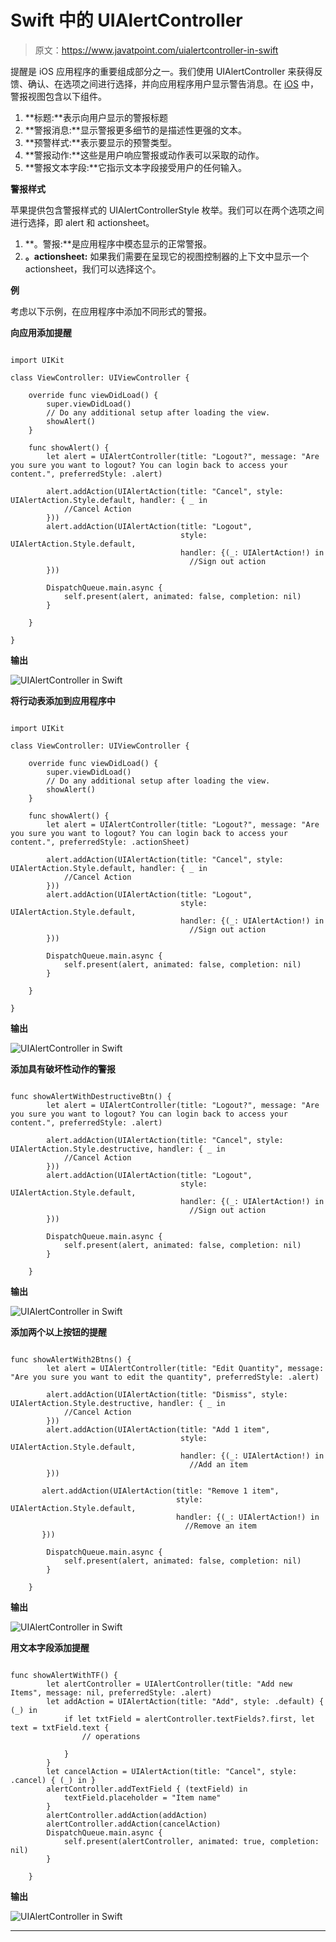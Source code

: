 # Swift 中的 UIAlertController

> 原文：<https://www.javatpoint.com/uialertcontroller-in-swift>

提醒是 iOS 应用程序的重要组成部分之一。我们使用 UIAlertController 来获得反馈、确认、在选项之间进行选择，并向应用程序用户显示警告消息。在 [iOS](https://www.javatpoint.com/ios-development-using-swift) 中，警报视图包含以下组件。

1.  **标题:**表示向用户显示的警报标题
2.  **警报消息:**显示警报更多细节的是描述性更强的文本。
3.  **预警样式:**表示要显示的预警类型。
4.  **警报动作:**这些是用户响应警报或动作表可以采取的动作。
5.  **警报文本字段:**它指示文本字段接受用户的任何输入。

**警报样式**

苹果提供包含警报样式的 UIAlertControllerStyle 枚举。我们可以在两个选项之间进行选择，即 alert 和 actionsheet。

1.  **。警报:**是应用程序中模态显示的正常警报。
2.  **。actionsheet:** 如果我们需要在呈现它的视图控制器的上下文中显示一个 actionsheet，我们可以选择这个。

**例**

考虑以下示例，在应用程序中添加不同形式的警报。

**向应用添加提醒**

```

import UIKit

class ViewController: UIViewController {

    override func viewDidLoad() {
        super.viewDidLoad()
        // Do any additional setup after loading the view.
        showAlert()
    }

    func showAlert() {
        let alert = UIAlertController(title: "Logout?", message: "Are you sure you want to logout? You can login back to access your content.", preferredStyle: .alert)

        alert.addAction(UIAlertAction(title: "Cancel", style: UIAlertAction.Style.default, handler: { _ in
            //Cancel Action
        }))
        alert.addAction(UIAlertAction(title: "Logout",
                                      style: UIAlertAction.Style.default,
                                      handler: {(_: UIAlertAction!) in
                                        //Sign out action
        }))

        DispatchQueue.main.async {
            self.present(alert, animated: false, completion: nil)
        }

    }

}

```

**输出**

![UIAlertController in Swift](img/634ab091ae9b6b868a2943f51c3e5c1a.png)

**将行动表添加到应用程序中**

```

import UIKit

class ViewController: UIViewController {

    override func viewDidLoad() {
        super.viewDidLoad()
        // Do any additional setup after loading the view.
        showAlert()
    }

    func showAlert() {
        let alert = UIAlertController(title: "Logout?", message: "Are you sure you want to logout? You can login back to access your content.", preferredStyle: .actionSheet)

        alert.addAction(UIAlertAction(title: "Cancel", style: UIAlertAction.Style.default, handler: { _ in
            //Cancel Action
        }))
        alert.addAction(UIAlertAction(title: "Logout",
                                      style: UIAlertAction.Style.default,
                                      handler: {(_: UIAlertAction!) in
                                        //Sign out action
        }))

        DispatchQueue.main.async {
            self.present(alert, animated: false, completion: nil)
        }

    }

}

```

**输出**

![UIAlertController in Swift](img/39174152b843c3788090727bbd6d2706.png)

**添加具有破坏性动作的警报**

```

func showAlertWithDestructiveBtn() {
        let alert = UIAlertController(title: "Logout?", message: "Are you sure you want to logout? You can login back to access your content.", preferredStyle: .alert)

        alert.addAction(UIAlertAction(title: "Cancel", style: UIAlertAction.Style.destructive, handler: { _ in
            //Cancel Action
        }))
        alert.addAction(UIAlertAction(title: "Logout",
                                      style: UIAlertAction.Style.default,
                                      handler: {(_: UIAlertAction!) in
                                        //Sign out action
        }))

        DispatchQueue.main.async {
            self.present(alert, animated: false, completion: nil)
        }

    }

```

**输出**

![UIAlertController in Swift](img/11831c445c3802d514aed4245c6cea4e.png)

**添加两个以上按钮的提醒**

```

func showAlertWith2Btns() {
        let alert = UIAlertController(title: "Edit Quantity", message: "Are you sure you want to edit the quantity", preferredStyle: .alert)

        alert.addAction(UIAlertAction(title: "Dismiss", style: UIAlertAction.Style.destructive, handler: { _ in
            //Cancel Action
        }))
        alert.addAction(UIAlertAction(title: "Add 1 item",
                                      style: UIAlertAction.Style.default,
                                      handler: {(_: UIAlertAction!) in
                                        //Add an item
        }))

       alert.addAction(UIAlertAction(title: "Remove 1 item",
                                     style: UIAlertAction.Style.default,
                                     handler: {(_: UIAlertAction!) in
                                       //Remove an item
       }))

        DispatchQueue.main.async {
            self.present(alert, animated: false, completion: nil)
        }

    }

```

**输出**

![UIAlertController in Swift](img/bc88e6d41649952b23fb3acfd7a746fe.png)

**用文本字段添加提醒**

```

func showAlertWithTF() {
        let alertController = UIAlertController(title: "Add new Items", message: nil, preferredStyle: .alert)
        let addAction = UIAlertAction(title: "Add", style: .default) { (_) in
            if let txtField = alertController.textFields?.first, let text = txtField.text {
                // operations

            }
        }
        let cancelAction = UIAlertAction(title: "Cancel", style: .cancel) { (_) in }
        alertController.addTextField { (textField) in
            textField.placeholder = "Item name"
        }
        alertController.addAction(addAction)
        alertController.addAction(cancelAction)
        DispatchQueue.main.async {
            self.present(alertController, animated: true, completion: nil)
        }

    }

```

**输出**

![UIAlertController in Swift](img/09f5718d1b96826aea7bccf2c01cf0ab.png)

* * *